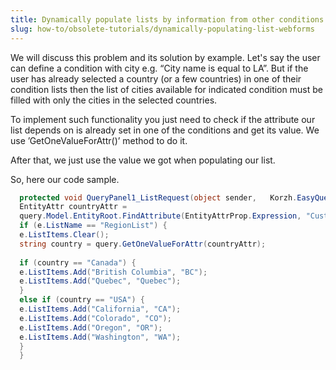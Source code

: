 ```yaml
---
title: Dynamically populate lists by information from other conditions — WebForms
slug: how-to/obsolete-tutorials/dynamically-populating-list-webforms
---
```


We will discuss this problem and its solution by example. Let's say the user can define a condition with city e.g. “City name is equal to LA”. But if the user has already selected a country (or a few countries) in one of their condition lists then the list of cities available for indicated condition must be filled with only the cities in the selected countries.

To implement such functionality you just need to check if the attribute our list depends on is already set in one of the conditions and get its value. We use ’GetOneValueForAttr()’ method to do it.

After that, we just use the value we got when populating our list.

So, here our code sample. 

```csharp
  protected void QueryPanel1_ListRequest(object sender,   Korzh.EasyQuery.WebControls.ListRequestEventArgs e) {
  EntityAttr countryAttr =
  query.Model.EntityRoot.FindAttribute(EntityAttrProp.Expression, "Customers.Country");
  if (e.ListName == "RegionList") {
  e.ListItems.Clear();
  string country = query.GetOneValueForAttr(countryAttr);
  
  if (country == "Canada") { 
  e.ListItems.Add("British Columbia", "BC");
  e.ListItems.Add("Quebec", "Quebec");
  }
  else if (country == "USA") {
  e.ListItems.Add("California", "CA");
  e.ListItems.Add("Colorado", "CO");
  e.ListItems.Add("Oregon", "OR");
  e.ListItems.Add("Washington", "WA");
  }
  }


```